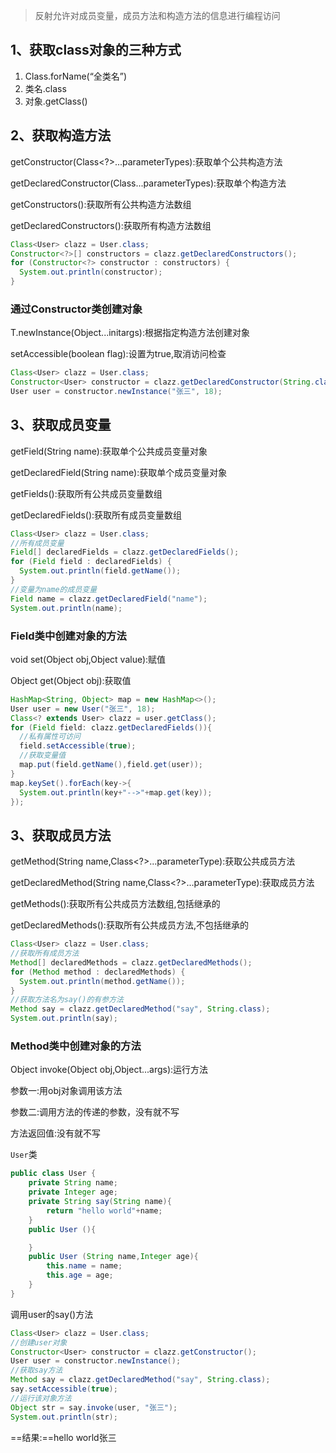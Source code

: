 > 反射允许对成员变量，成员方法和构造方法的信息进行编程访问

## 1、获取class对象的三种方式

1. Class.forName(“全类名”)
2. 类名.class
3. 对象.getClass()

## 2、获取构造方法

getConstructor(Class<?>...parameterTypes):获取单个公共构造方法

getDeclaredConstructor(Class...parameterTypes):获取单个构造方法

getConstructors():获取所有公共构造方法数组

getDeclaredConstructors():获取所有构造方法数组

```java
Class<User> clazz = User.class;
Constructor<?>[] constructors = clazz.getDeclaredConstructors();
for (Constructor<?> constructor : constructors) {
  System.out.println(constructor);
}
```

### 通过Constructor类创建对象

T.newInstance(Object...initargs):根据指定构造方法创建对象

setAccessible(boolean flag):设置为true,取消访问检查

```java
Class<User> clazz = User.class;
Constructor<User> constructor = clazz.getDeclaredConstructor(String.class, Integer.class);
User user = constructor.newInstance("张三", 18);
```

## 3、获取成员变量

getField(String name):获取单个公共成员变量对象

getDeclaredField(String name):获取单个成员变量对象

getFields():获取所有公共成员变量数组

getDeclaredFields():获取所有成员变量数组

```java
Class<User> clazz = User.class;
//所有成员变量
Field[] declaredFields = clazz.getDeclaredFields();
for (Field field : declaredFields) {
  System.out.println(field.getName());
}
//变量为name的成员变量
Field name = clazz.getDeclaredField("name");
System.out.println(name);
```

### Field类中创建对象的方法

void set(Object obj,Object value):赋值

Object get(Object obj):获取值

```java
HashMap<String, Object> map = new HashMap<>();
User user = new User("张三", 18);
Class<? extends User> clazz = user.getClass();
for (Field field: clazz.getDeclaredFields()){
  //私有属性可访问
  field.setAccessible(true);
  //获取变量值
  map.put(field.getName(),field.get(user));
}
map.keySet().forEach(key->{
  System.out.println(key+"-->"+map.get(key));
});
```

## 3、获取成员方法

getMethod(String name,Class<?>...parameterType):获取公共成员方法

getDeclaredMethod(String name,Class<?>...parameterType):获取成员方法

getMethods():获取所有公共成员方法数组,包括继承的

getDeclaredMethods():获取所有公共成员方法,不包括继承的

```java
Class<User> clazz = User.class;
//获取所有成员方法
Method[] declaredMethods = clazz.getDeclaredMethods();
for (Method method : declaredMethods) {
  System.out.println(method.getName());
}
//获取方法名为say()的有参方法
Method say = clazz.getDeclaredMethod("say", String.class);
System.out.println(say);
```

### Method类中创建对象的方法

Object invoke(Object obj,Object...args):运行方法

参数一:用obj对象调用该方法

参数二:调用方法的传递的参数，没有就不写

方法返回值:没有就不写

`User`类

```java
public class User {
    private String name;
    private Integer age;
    private String say(String name){
        return "hello world"+name;
    }
    public User (){

    }
    public User (String name,Integer age){
        this.name = name;
        this.age = age;
    }
}
```

调用user的say()方法

```java
Class<User> clazz = User.class;
//创建user对象
Constructor<User> constructor = clazz.getConstructor();
User user = constructor.newInstance();
//获取say方法
Method say = clazz.getDeclaredMethod("say", String.class);
say.setAccessible(true);
//运行该对象方法
Object str = say.invoke(user, "张三");
System.out.println(str);
```

==结果:==hello world张三